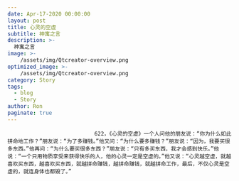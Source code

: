 ```yaml
---
date: Apr-17-2020 00:00:00
layout: post
title: 心灵的空虚
subtitle: 神寓之言
description: >-
  神寓之言
image: >-
    /assets/img/Qtcreator-overview.png
optimized_image: >-
    /assets/img/Qtcreator-overview.png
category: Story
tags:
  - blog
  - Story
author: Ron
paginate: true
---
```


							　　622，《心灵的空虚》一个人问他的朋友说：“你为什么如此拼命地工作？”朋友说：“为了多赚钱。”他又问：“为什么要多赚钱？”朋友说：“因为，我要买很多东西。”他再问：“为什么要买很多东西？”朋友说：“只有多买东西，我才会感到快乐。”他说：“一个只用物质享受来获得快乐的人，他的心灵一定是空虚的。”他又说：“心灵越空虚，就越喜欢买东西，越喜欢买东西，就越拼命赚钱，越拼命赚钱，就越拼命工作，最后，不仅心灵是空虚的，就连身体也都毁了。”
							
							
						
